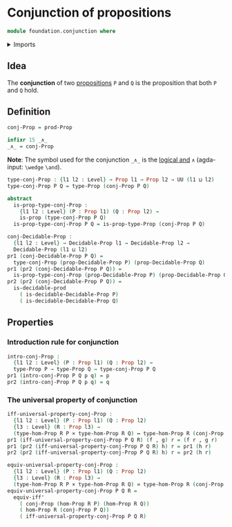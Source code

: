 # Conjunction of propositions

```agda
module foundation.conjunction where
```

<details><summary>Imports</summary>

```agda
open import foundation.decidable-types
open import foundation.dependent-pair-types
open import foundation.universe-levels

open import foundation-core.cartesian-product-types
open import foundation-core.decidable-propositions
open import foundation-core.equivalences
open import foundation-core.logical-equivalences
open import foundation-core.propositions
```

</details>

## Idea

The **conjunction** of two [propositions](foundation-core.propositions.md) `P`
and `Q` is the proposition that both `P` and `Q` hold.

## Definition

```agda
conj-Prop = prod-Prop

infixr 15 _∧_
_∧_ = conj-Prop
```

**Note**: The symbol used for the conjunction `_∧_` is the
[logical and](https://codepoints.net/U+2227) `∧` (agda-input: `\wedge` `\and`).

```agda
type-conj-Prop : {l1 l2 : Level} → Prop l1 → Prop l2 → UU (l1 ⊔ l2)
type-conj-Prop P Q = type-Prop (conj-Prop P Q)

abstract
  is-prop-type-conj-Prop :
    {l1 l2 : Level} (P : Prop l1) (Q : Prop l2) →
    is-prop (type-conj-Prop P Q)
  is-prop-type-conj-Prop P Q = is-prop-type-Prop (conj-Prop P Q)

conj-Decidable-Prop :
  {l1 l2 : Level} → Decidable-Prop l1 → Decidable-Prop l2 →
  Decidable-Prop (l1 ⊔ l2)
pr1 (conj-Decidable-Prop P Q) =
  type-conj-Prop (prop-Decidable-Prop P) (prop-Decidable-Prop Q)
pr1 (pr2 (conj-Decidable-Prop P Q)) =
  is-prop-type-conj-Prop (prop-Decidable-Prop P) (prop-Decidable-Prop Q)
pr2 (pr2 (conj-Decidable-Prop P Q)) =
  is-decidable-prod
    ( is-decidable-Decidable-Prop P)
    ( is-decidable-Decidable-Prop Q)
```

## Properties

### Introduction rule for conjunction

```agda
intro-conj-Prop :
  {l1 l2 : Level} (P : Prop l1) (Q : Prop l2) →
  type-Prop P → type-Prop Q → type-conj-Prop P Q
pr1 (intro-conj-Prop P Q p q) = p
pr2 (intro-conj-Prop P Q p q) = q
```

### The universal property of conjunction

```agda
iff-universal-property-conj-Prop :
  {l1 l2 : Level} (P : Prop l1) (Q : Prop l2)
  {l3 : Level} (R : Prop l3) →
  (type-hom-Prop R P × type-hom-Prop R Q) ↔ type-hom-Prop R (conj-Prop P Q)
pr1 (iff-universal-property-conj-Prop P Q R) (f , g) r = (f r , g r)
pr1 (pr2 (iff-universal-property-conj-Prop P Q R) h) r = pr1 (h r)
pr2 (pr2 (iff-universal-property-conj-Prop P Q R) h) r = pr2 (h r)

equiv-universal-property-conj-Prop :
  {l1 l2 : Level} (P : Prop l1) (Q : Prop l2)
  {l3 : Level} (R : Prop l3) →
  (type-hom-Prop R P × type-hom-Prop R Q) ≃ type-hom-Prop R (conj-Prop P Q)
equiv-universal-property-conj-Prop P Q R =
  equiv-iff'
    ( conj-Prop (hom-Prop R P) (hom-Prop R Q))
    ( hom-Prop R (conj-Prop P Q))
    ( iff-universal-property-conj-Prop P Q R)
```
